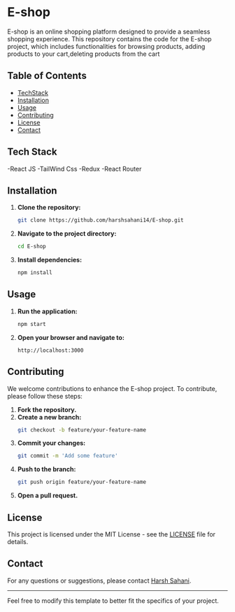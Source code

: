 

# E-shop

E-shop is an online shopping platform designed to provide a seamless shopping experience. This repository contains the code for the E-shop project, which includes functionalities for browsing products, adding products to your cart,deleting products from the cart

## Table of Contents

- [TechStack](#TechStack)
- [Installation](#installation)
- [Usage](#usage)
- [Contributing](#contributing)
- [License](#license)
- [Contact](#contact)

## Tech Stack
-React JS
-TailWind Css
-Redux
-React Router

## Installation

1. **Clone the repository:**
   ```bash
   git clone https://github.com/harshsahani14/E-shop.git
   ```
2. **Navigate to the project directory:**
   ```bash
   cd E-shop
   ```
3. **Install dependencies:**
   ```bash
   npm install
   ```
   
## Usage

1. **Run the application:**
   ```bash
   npm start
   ```
2. **Open your browser and navigate to:**
   ```
   http://localhost:3000
   ```

## Contributing

We welcome contributions to enhance the E-shop project. To contribute, please follow these steps:

1. **Fork the repository.**
2. **Create a new branch:**
   ```bash
   git checkout -b feature/your-feature-name
   ```
3. **Commit your changes:**
   ```bash
   git commit -m 'Add some feature'
   ```
4. **Push to the branch:**
   ```bash
   git push origin feature/your-feature-name
   ```
5. **Open a pull request.**

## License

This project is licensed under the MIT License - see the [LICENSE](LICENSE) file for details.

## Contact

For any questions or suggestions, please contact [Harsh Sahani](@harshsahani078@gmail.com).

---

Feel free to modify this template to better fit the specifics of your project.
